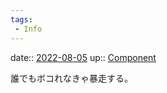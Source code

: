 ```yaml
---
tags:
 - Info
---
```


date:: [2022-08-05](../Daily_Note/2022-08-05.md)
up:: [Component](../Bar/Novel/Chaos/Component.md)

誰でもボコれなきゃ暴走する。
